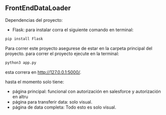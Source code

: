 ## FrontEndDataLoader
Dependencias del proyecto:
- Flask:
para instalar corra el siguiente comando en terminal:
```bash
pip install Flask
```
Para correr este proyecto asegurese de estar en la carpeta principal del proyecto.
para correr el proyecto ejecute en la terminal:

```bash
python3 app.py
```
esta correra en http://127.0.0.1:5000/.

hasta el momento solo tiene:
- página principal: funcional con autorización en salesforce y autorización en altru
- página para transferir data: solo visual.
- página de data completa: Todo esto es solo visual.


